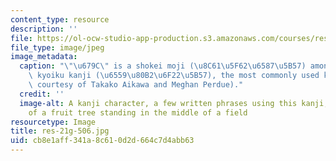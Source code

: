```yaml
---
content_type: resource
description: ''
file: https://ol-ocw-studio-app-production.s3.amazonaws.com/courses/res-21g-506-kanji-learning-any-time-any-place-for-japanese-vi-spring-2021/cb8e1aff341a8c610d2d664c7d4abb63_res-21g-506.jpg
file_type: image/jpeg
image_metadata:
  caption: "\"\u679C\" is a shokei moji (\u8C61\u5F62\u6587\u5B57) among the 1026\
    \ kyoiku kanji (\u6559\u80B2\u6F22\u5B57), the most commonly used kanji (Image\
    \ courtesy of Takako Aikawa and Meghan Perdue)."
  credit: ''
  image-alt: A kanji character, a few written phrases using this kanji, and an illustration
    of a fruit tree standing in the middle of a field
resourcetype: Image
title: res-21g-506.jpg
uid: cb8e1aff-341a-8c61-0d2d-664c7d4abb63
---
```

